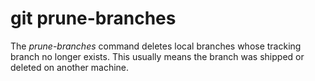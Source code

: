 # git prune-branches

The _prune-branches_ command deletes local branches whose tracking branch no
longer exists. This usually means the branch was shipped or deleted on another
machine.
